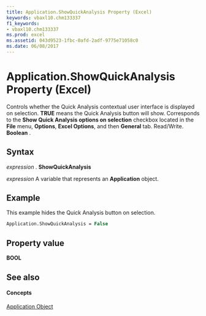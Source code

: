 ```yaml
---
title: Application.ShowQuickAnalysis Property (Excel)
keywords: vbaxl10.chm133337
f1_keywords:
- vbaxl10.chm133337
ms.prod: excel
ms.assetid: 043d9523-1fbc-0afd-2adf-9775e71058c0
ms.date: 06/08/2017
---
```



# Application.ShowQuickAnalysis Property (Excel)

Controls whether the Quick Analysis contextual user interface is displayed on selection.  **TRUE** means the Quick Analysis button will show. Corresponds to the **Show Quick Analysis options on selection** checkbox located in the **File** menu, **Options**,  **Excel Options**, and then  **General** tab. Read/Write. **Boolean** .


## Syntax

 _expression_ . **ShowQuickAnalysis**

 _expression_ A variable that represents an **Application** object.


## Example

This example hides the Quick Analysis button on selection.


```vb
Application.ShowQuickAnalysis = False
```


## Property value

 **BOOL**


## See also


#### Concepts


[Application Object](application-object-excel.md)

